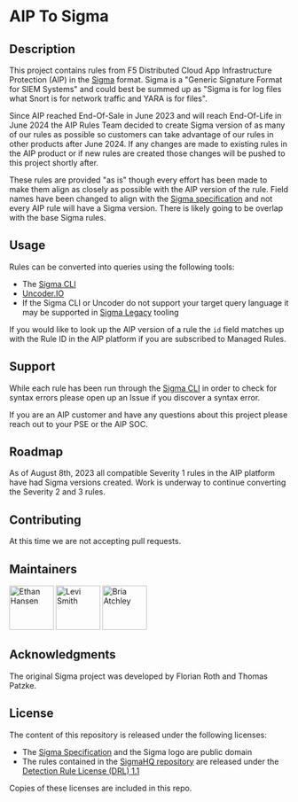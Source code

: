 # AIP To Sigma

## Description
This project contains rules from F5 Distributed Cloud App Infrastructure Protection (AIP) in the [Sigma](https://github.com/SigmaHQ/sigma) format. Sigma is a "Generic Signature Format for SIEM Systems" and could best be summed up as "Sigma is for log files what Snort is for network traffic and YARA is for files". 

Since AIP reached End-Of-Sale in June 2023 and will reach End-Of-Life in June 2024 the AIP Rules Team decided to create Sigma version of as many of our rules as possible so customers can take advantage of our rules in other products after June 2024. If any changes are made to existing rules in the AIP product or if new rules are created those changes will be pushed to this project shortly after. 

These rules are provided "as is" though every effort has been made to make them align as closely as possible with the AIP version of the rule. Field names have been changed to align with the [Sigma specification](https://github.com/SigmaHQ/sigma-specification) and not every AIP rule will have a Sigma version. There is likely going to be overlap with the base Sigma rules. 

## Usage
Rules can be converted into queries using the following tools:
- The [Sigma CLI](https://github.com/SigmaHQ/sigma-cli)
- [Uncoder.IO](https://uncoder.io/)
- If the Sigma CLI or Uncoder do not support your target query language it may be supported in [Sigma Legacy](https://github.com/SigmaHQ/legacy-sigmatools) tooling

If you would like to look up the AIP version of a rule the `id` field matches up with the Rule ID in the AIP platform if you are subscribed to Managed Rules. 

## Support
While each rule has been run through the [Sigma CLI](https://github.com/SigmaHQ/sigma-cli) in order to check for syntax errors please open up an Issue if you discover a syntax error. 

If you are an AIP customer and have any questions about this project please reach out to your PSE or the AIP SOC.

## Roadmap
As of August 8th, 2023 all compatible Severity 1 rules in the AIP platform have had Sigma versions created. Work is underway to continue converting the Severity 2 and 3 rules. 

## Contributing
At this time we are not accepting pull requests. 

## Maintainers
[<img alt="Ethan Hansen" src="https://avatars.githubusercontent.com/u/140435226" width="80"/>](https://github.com/f5-ehansen) [<img alt="Levi Smith" src="https://avatars.githubusercontent.com/u/141268759" width="80"/>](https://github.com/lsmith8) [<img alt="Bria Atchley" src="https://avatars.githubusercontent.com/u/140658380" width="80"/>](https://github.com/briaaatchley)

## Acknowledgments
The original Sigma project was developed by Florian Roth and Thomas Patzke.

## License
The content of this repository is released under the following licenses:

* The [Sigma Specification](https://github.com/SigmaHQ/sigma-specification) and the Sigma logo are public domain
* The rules contained in the [SigmaHQ repository](https://github.com/SigmaHQ) are released under the [Detection Rule License (DRL) 1.1](https://github.com/SigmaHQ/Detection-Rule-License)

Copies of these licenses are included in this repo.